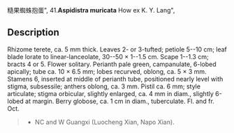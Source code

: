 糙果蜘蛛抱蛋",
41.**Aspidistra muricata** How ex K. Y. Lang",

## Description
Rhizome terete, ca. 5 mm thick. Leaves 2- or 3-tufted; petiole 5--10 cm; leaf blade lorate to linear-lanceolate, 30--50 × 1--1.5 cm. Scape 1--1.3 cm; bracts 4 or 5. Flower solitary. Perianth pale green, campanulate, 6-lobed apically; tube ca. 10 × 6.5 mm; lobes recurved, oblong, ca. 5 × 3 mm. Stamens 6, inserted at middle of perianth tube, positioned nearly level with stigma, subsessile; anthers oblong, ca. 3 mm. Pistil ca. 6 mm; style articulate; stigma orbicular, slightly enlarged, ca. 4 mm in diam., slightly 6-lobed at margin. Berry globose, ca. 1 cm in diam., tuberculate. Fl. and fr. Oct.

> * NC and W Guangxi (Luocheng Xian, Napo Xian).
